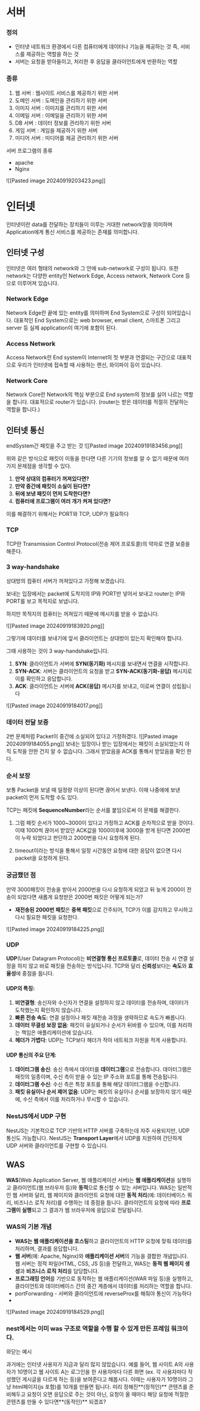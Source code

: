 # 서버

### 정의 
- 인터넷 네트워크 환경에서 다른 컴퓨터에게 데이터나 기능을 제공하는 것 즉, 서비스를 제공하는 역할을 하는 것
- 서버는 요청을 받아들이고, 처리한 후 응답을 클라이언트에게 반환하는 역할

### 종류

1. 웹 서버 : 웹사이트 서비스를 제공하기 위한 서버
2. 도메인 서버 : 도메인을 관리하기 위한 서버
3. 이미지 서버 : 이미지를 관리하기 위한 서버
4. 이메일 서버 : 이메일을 관리하기 위한 서버
5. DB 서버 : 데이터 정보를 관리하기 위한 서버
6. 게임 서버 : 게임을 제공하기 위한 서버
7. 미디어 서버 : 미디어를 제공 관리하기 위한 서버

서버 프로그램의 종류
- apache
- Nginx

![[Pasted image 20240919203423.png]]


# 인터넷

인터넷이란 data를 전달하는 장치들이 이루는 거대한 network망을 의미하며 Application에게 통신 서비스를 제공하는 존재를 의미합니다.

## 인터넷 구성

인터넷은 여러 형태의 network와 그 안에 sub-network로 구성이 됩니다. 또한 network는 다양한 entity인 Network Edge, Access network, Network Core 등으로 이루어져 있습니다.

### Network Edge

Network Edge란 끝에 있는 entity를 의미하며 End System으로 구성이 되어있습니다. 대표적인 End System으로는 web browser, email client, 스마트폰 그리고 server 등 실제 application이 여기에 포함이 된다.

### Access Network

Access Network란 End system이 Internet의 첫 부분과 연결되는 구간으로 대표적으로 우리가 인터넷에 접속할 때 사용하는 랜선, 와이파이 등이 있습니다.

### Network Core

Network Core란 Network의 핵심 부분으로 End system의 정보를 실어 나르는 역할을 합니다. 대표적으로 router가 있습니다. (router는 받은 데이터를 적절히 전달하는 역할을 합니다.)


## 인터넷 통신

endSystem간 패킷을 주고 받는 것
![[Pasted image 20240919183456.png]]

위와 같은 방식으로 패킷이 이동을 한다면 다른 기기의 정보를 알 수 없기 때문에 여러 가지 문제점을 생각할 수 있다.

1. **만약 상대의 컴퓨터가 꺼져있다면?**
2. **만약 중간에 패킷이 소실이 된다면?**
3. **뒤에 보낸 패킷이 먼저 도착한다면?**
4. **컴퓨터에 프로그램이 여러 개가 켜져 있다면?**

이를 해결하기 위해서는 PORT와 TCP, UDP가 필요하다

### TCP

TCP란 Transmission Control Protocol(전송 제어 프로토콜)의 약자로 연결 보증을 해준다.

### 3 way-handshake

상대방의 컴퓨터 서버가 꺼져있다고 가정해 보겠습니다.

보내는 입장에서는 packet에 도착지의 IP와 PORT만 넣어서 보내고 router는 IP와 PORT를 보고 목적지로 보냅니다.

하지만 목적지의 컴퓨터는 꺼져있기 때문에 메시지를 받을 수 없습니다.

![[Pasted image 20240919183920.png]]

그렇기에 데이터를 보내기에 앞서 클라이언트는 상대방이 있는지 확인해야 합니다.

그때 사용하는 것이 3 way-handshake입니다.

1. **SYN**: 클라이언트가 서버에 **SYN(동기화)** 메시지를 보내면서 연결을 시작합니다.
2. **SYN-ACK**: 서버는 클라이언트의 요청을 받고 **SYN-ACK(동기화-응답)** 메시지로 이를 확인하고 응답합니다.
3. **ACK**: 클라이언트는 서버에 **ACK(응답)** 메시지를 보내고, 이로써 연결이 성립됩니다

![[Pasted image 20240919184017.png]]

### 데이터 전달 보증

2번 문제처럼 Packet이 중간에 소실되어 있다고 가정하겠다.
![[Pasted image 20240919184055.png]]
보내는 입장이나 받는 입장에서는 패킷이 소실되었는지 아직 도착을 안한 건지 알 수 없습니다. 그래서 받았음을 ACK를 통해서 받았음을 확인 한다.
### 순서 보장

보통 Packet을 보낼 때 일정량 이상이 된다면 끊어서 보낸다.
이때 나중에에 보낸 packet이 먼저 도착할 수도 있다.

TCP는 패킷에 **SequenceNumber**라는 순서를 붙임으로써 이 문제를 해결한다.

1. 그럼 패킷 순서가 1000~3000이 있다고 가정하고 ACK를 순차적으로 받을 것이다. 이때 1000씩 끊어서 받았던 ACK값을 1000이후에 3000을 받게 된다면 2000번이 누락 되었다고 판단하고 2000번을 다시 요청하게 된다.

3. timeout이라는 방식을 통해서 일정 시간동안 요청에 대한 응답이 없으면 다시 packet을 요청하게 된다.

### 궁금했던 점

만약 3000패킷이 전송을 받아서 2000번을 다시 요청하게 되었고 뒤 늦게 2000이 전송이 되었다면 새롭게 요청받은 2000번 패킷은 어떻게 되는가?
- **재전송된 2000번 패킷**은 **중복 패킷**으로 간주되어, TCP가 이를 감지하고 무시하고 다시 필요한 패킷을 요청한다.

![[Pasted image 20240919184225.png]]

### UDP

**UDP**(User Datagram Protocol)는 **비연결형 통신 프로토콜**로, 데이터 전송 시 연결 설정을 하지 않고 바로 패킷을 전송하는 방식입니다. TCP와 달리 **신뢰성**보다는 **속도**와 **효율성**에 중점을 둡니다.

#### UDP의 특징:

1. **비연결형**: 송신자와 수신자가 연결을 설정하지 않고 데이터를 전송하며, 데이터가 도착했는지 확인하지 않습니다.
2. **빠른 전송 속도**: 연결 설정이나 패킷 재전송 과정을 생략하므로 속도가 빠릅니다.
3. **데이터 무결성 보장 없음**: 패킷이 유실되거나 순서가 뒤바뀔 수 있으며, 이를 처리하는 책임은 애플리케이션에 있습니다.
4. **헤더가 가볍다**: UDP는 TCP보다 헤더가 작아 네트워크 자원을 적게 사용합니다.

#### UDP 통신의 주요 단계:

1. **데이터그램 송신**: 송신 측에서 데이터를 **데이터그램**으로 전송합니다. 데이터그램은 패킷의 일종이며, 수신 측이 받을 수 있는 IP 주소와 포트를 통해 전송됩니다.
2. **데이터그램 수신**: 수신 측은 특정 포트를 통해 해당 데이터그램을 수신합니다.
3. **패킷 유실이나 순서 제어 없음**: UDP는 패킷의 유실이나 순서를 보장하지 않기 때문에, 수신 측에서 이를 처리하거나 무시할 수 있습니다.

### NestJS에서 UDP 구현

NestJS는 기본적으로 TCP 기반의 HTTP 서버를 구축하는데 자주 사용되지만, UDP 통신도 가능합니다. NestJS는 **Transport Layer**에서 UDP를 지원하여 간단하게 UDP 서버와 클라이언트를 구현할 수 있습니다.

## WAS

**WAS**(Web Application Server, 웹 애플리케이션 서버)는 **웹 애플리케이션**을 실행하고 클라이언트(웹 브라우저 등)와 **동적**으로 통신할 수 있는 서버입니다. WAS는 일반적인 웹 서버와 달리, 웹 페이지와 클라이언트 요청에 대한 **동적 처리**(예: 데이터베이스 쿼리, 비즈니스 로직 처리)를 수행하는 데 중점을 둡니다. 클라이언트의 요청에 따라 **프로그램이 실행**되고 그 결과가 웹 브라우저에 응답으로 전달됩니다.

### WAS의 기본 개념

- **WAS는 웹 애플리케이션을 호스팅**하고 클라이언트의 HTTP 요청에 맞춰 데이터를 처리하며, 결과를 응답합니다.
- **웹 서버**(예: Apache, Nginx)와 **애플리케이션 서버**의 기능을 결합한 개념입니다. 웹 서버는 정적 파일(HTML, CSS, JS 등)을 전달하고, WAS는 **동적 웹 페이지 생성**과 **비즈니스 로직 처리**를 담당합니다.
- **프로그래밍 언어**를 기반으로 동작하는 웹 애플리케이션(WAR 파일 등)을 실행하고, 클라이언트와 데이터베이스 간의 중간 계층에서 데이터를 처리하는 역할을 합니다.
- portForwarding - 서버와 클라이언트에 reverseProx를 해줘야 통신이 가능하다
- 
![[Pasted image 20240919184529.png]]

### nest에서는 이미 was 구조로 역할을 수행 할 수 있게 만든 프레임 워크이다.

 와닫는 예시
 
과거에는 인터넷 사용자가 지금과 달리 많지 않았습니다.
예를 들어, 웹 사이트 A의 사용자가 10명이고 웹 사이트 A는 로그인을 한 사용자마다 다른 화면
(ex. 각 사용자마다 작성했던 게시글을 다르게 하는 등)을 보여준다고 해봅시다.
이때는 사용자가 10명이라 그냥 html페이지(js 포함)를 10개를 만들면 됩니다.
미리 정해진**(정적인)** 콘텐츠를 준비해두고 요청이 오면 응답으로 주는 것이 아닌,
요청이 올 때마다 해당 요청에 적절한 콘텐츠를 만들 수 있다면**(동적인)** 되겠죠?
